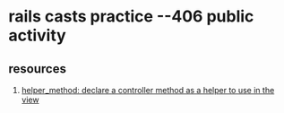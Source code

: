 # rails casts practice --406 public activity

## resources
1. [helper_method: declare a controller method as a helper to use in the view](http://apidock.com/rails/ActionController/Helpers/ClassMethods/helper_method)

